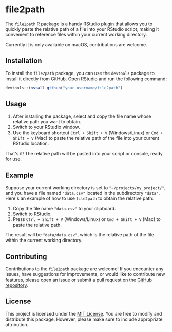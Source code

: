 # file2path

The `file2path` R package is a handy RStudio plugin that allows you to quickly paste the relative path of a file into your RStudio script, making it convenient to reference files within your current working directory.

Currently it is only available on macOS, contributions are welcome.

## Installation

To install the `file2path` package, you can use the `devtools` package to install it directly from GitHub. Open RStudio and run the following command:

```R
devtools::install_github("your_username/file2path")
```

## Usage

1. After installing the package, select and copy the file name whose relative path you want to obtain.
2. Switch to your RStudio window.
3. Use the keyboard shortcut `Ctrl + Shift + V` (Windows/Linux) or `Cmd + Shift + V` (Mac) to paste the relative path of the file into your current RStudio location.

That's it! The relative path will be pasted into your script or console, ready for use.

## Example

Suppose your current working directory is set to `"~/projects/my_project/"`, and you have a file named `"data.csv"` located in the subdirectory `"data"`. Here's an example of how to use `file2path` to obtain the relative path:

1. Copy the file name `"data.csv"` to your clipboard.
2. Switch to RStudio.
3. Press `Ctrl + Shift + V` (Windows/Linux) or `Cmd + Shift + V` (Mac) to paste the relative path.

The result will be `"data/data.csv"`, which is the relative path of the file within the current working directory.

## Contributing

Contributions to the `file2path` package are welcome! If you encounter any issues, have suggestions for improvements, or would like to contribute new features, please open an issue or submit a pull request on the [GitHub repository](https://github.com/your_username/file2path).

## License

This project is licensed under the [MIT License](https://opensource.org/licenses/MIT). You are free to modify and distribute this package. However, please make sure to include appropriate attribution.

